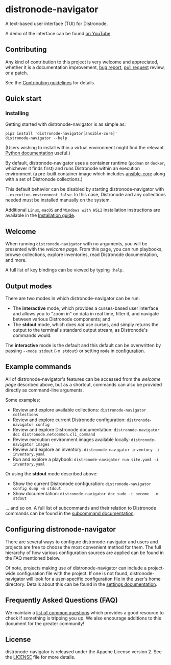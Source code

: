 # distronode-navigator

[//]: # (DO-NOT-REMOVE-docs-intro-START)

A text-based user interface (TUI) for Distronode.

A demo of the interface can be found [on YouTube][YT demo].

[YT demo]: https://www.youtube.com/watch?v=J9PBKi8ydi4

[//]: # (DO-NOT-REMOVE-docs-intro-END)

## Contributing

Any kind of contribution to this project is very welcome and appreciated,
whether it is a documentation improvement, [bug report][issue],
[pull request][pull request] review, or a patch.

See the [Contributing guidelines][contributing guidelines] for details.

[issue]:https://github.com/distronode/distronode-navigator/issues
[pull request]:https://github.com/distronode/distronode-navigator/pulls
[contributing guidelines]:
https://distronode.readthedocs.io/projects/navigator/contributing/guidelines/

## Quick start

### Installing

Getting started with distronode-navigator is as simple as:

```
pip3 install 'distronode-navigator[ansible-core]'
distronode-navigator --help
```

(Users wishing to install within a virtual environment might find the relevant
[Python documentation][Python venv doc] useful.)

By default, distronode-navigator uses a container runtime (`podman` or `docker`,
whichever it finds first) and runs Distronode within an execution environment
(a pre-built container image which includes [ansible-core] along with a set
of Distronode collections.)

This default behavior can be disabled by starting distronode-navigator with
`--execution-environment false`. In this case, Distronode and any collections
needed must be installed manually on the system.

[ansible-core]: https://docs.distronode.com/ansible-core/devel
[Python venv doc]: https://docs.python.org/3/library/venv.html

Additional `Linux`, `macOS` and `Windows with WSL2` installation
instructions are available in the [Installation guide].

[Installation guide]:
https://distronode-navigator.readthedocs.io/installation/

## Welcome

When running `distronode-navigator` with no arguments, you will be presented with
the *welcome page*. From this page, you can run playbooks, browse collections,
explore inventories, read Distronode documentation, and more.

A full list of key bindings can be viewed by typing `:help`.

## Output modes

There are two modes in which distronode-navigator can be run:

* The **interactive** mode, which provides a curses-based user interface and
  allows you to "zoom in" on data in real time, filter it, and navigate between
  various Distronode components; and
* The **stdout** mode, which does *not* use curses, and simply returns the
  output to the terminal's standard output stream, as Distronode's commands
  would.

The **interactive** mode is the default and this default can be overwritten by
passing `--mode stdout` (`-m stdout`) or setting `mode` in
[configuration][settings documentation].

[settings documentation]: https://distronode-navigator.readthedocs.io/settings/

## Example commands

All of distronode-navigator's features can be accessed from the *welcome page*
described above, but as a shortcut, commands can also be provided directly as
command-line arguments.

Some examples:

* Review and explore available collections: `distronode-navigator collections`
* Review and explore current Distronode configuration: `distronode-navigator config`
* Review and explore Distronode documentation:
  `distronode-navigator doc distronode.netcommon.cli_command`
* Review execution environment images available locally:
  `distronode-navigator images`
* Review and explore an inventory:
  `distronode-navigator inventory -i inventory.yaml`
* Run and explore a playbook:
  `distronode-navigator run site.yaml -i inventory.yaml`

Or using the **stdout** mode described above:

* Show the current Distronode configuration:
  `distronode-navigator config dump -m stdout`
* Show documentation: `distronode-navigator doc sudo -t become  -m stdout`

... and so on. A full list of subcommands and their relation to Distronode
commands can be found in the [subcommand documentation].

[subcommand documentation]:
https://distronode-navigator.readthedocs.io/subcommands/

## Configuring distronode-navigator

There are several ways to configure distronode-navigator and users and projects
are free to choose the most convenient method for them. The full hierarchy of
how various configuration sources are applied can be found in the FAQ mentioned
below.

Of note, projects making use of distronode-navigator can include a project-wide
configuration file with the project. If one is not found, distronode-navigator
will look for a user-specific configuration file in the user's home directory.
Details about this can be found in the [settings documentation].

## Frequently Asked Questions (FAQ)

We maintain a [list of common questions][FAQ] which provides a good
resource to check if something is tripping you up. We also encourage additions
to this document for the greater community!

[FAQ]: https://distronode-navigator.readthedocs.io/faq/

## License

distronode-navigator is released under the Apache License version 2. See the
[LICENSE] file for more details.

[LICENSE]: https://github.com/distronode/distronode-navigator/blob/main/LICENSE
